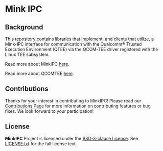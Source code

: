 # Mink IPC

## Background
This repository contains libraries that implement, and clients that utilize, a Mink-IPC interface for communication with the Qualcomm® Trusted Execution Environment (QTEE) via the QCOM-TEE driver registered with the Linux TEE subsystem.

Read more about MinkIPC [here](docs/minkipc.md).

Read more about QCOMTEE [here](https://github.com/quic/quic-teec).

## Contributions

Thanks for your interest in contributing to MinkIPC! Please read our [Contributions Page](CONTRIBUTING.md) for more information on contributing features or bug fixes. We look forward to your participation!

## License

**MinkIPC** Project is licensed under the [BSD-3-clause License](https://spdx.org/licenses/BSD-3-Clause.html). See [LICENSE.txt](LICENSE.txt) for the full license text.

